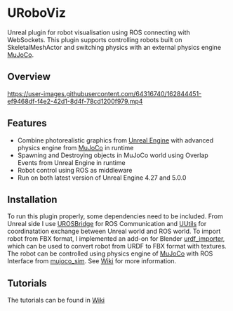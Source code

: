 # URoboViz

Unreal plugin for robot visualisation using ROS connecting with WebSockets. This plugin supports controlling robots built on SkeletalMeshActor and switching physics with an external physics engine [MuJoCo](https://mujoco.org/).

## Overview
https://user-images.githubusercontent.com/64316740/162844451-ef9468df-f4e2-42d1-8d4f-78cd1200f979.mp4

## Features
- Combine photorealistic graphics from [Unreal Engine](https://www.unrealengine.com/en-US/) with advanced physics engine from [MuJoCo](https://mujoco.org/) in runtime
- Spawning and Destroying objects in MuJoCo world using Overlap Events from Unreal Engine in runtime
- Robot control using ROS as middleware
- Run on both latest version of Unreal Engine 4.27 and 5.0.0

## Installation
To run this plugin properly, some dependencies need to be included. From Unreal side I use [UROSBridge](https://github.com/robcog-iai/UROSBridge) for ROS Communication and [UUtils](https://github.com/robcog-iai/UUtils) for coordinatation exchange between Unreal world and ROS world. To import robot from FBX format, I implemented an add-on for Blender [urdf_importer](https://github.com/HoangGiang93/urdf_importer), which can be used to convert robot from URDF to FBX format with textures. The robot can be controlled using physics engine of [MuJoCo](https://mujoco.org/) with ROS Interface from [mujoco_sim](https://github.com/HoangGiang93/mujoco_sim). See [Wiki](https://github.com/HoangGiang93/URoboViz/wiki) for more information.

## Tutorials
The tutorials can be found in [Wiki](https://github.com/HoangGiang93/URoboViz/wiki)
